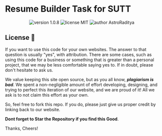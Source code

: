 # Resume Builder Task for SUTT

<p align="center">
    <img src="https://img.shields.io/badge/version-1.0.8-yellowgreen" alt="version 1.0.8"/>
    <img src="https://img.shields.io/badge/license-MIT-brightgreen" alt="license MIT"/>
    <img src="https://img.shields.io/badge/author-Astroraditya-orange" alt="author AstroRaditya"/>
</p>

## License 📜

If you want to use this code for your own websites. The answer to that question is usually "yes", with attribution. There are some cases, such as using this code for a business or something that is greater than a personal project, that we may be less comfortable saying yes to. If in doubt, please don't hesitate to ask us.

We value keeping this site open source, but as you all know, _**plagiarism is bad**_. We spent a non-negligible amount of effort developing, designing, and trying to perfect this iteration of our website, and we are proud of it! All we ask is to not claim this effort as your own.

So, feel free to fork this repo. If you do, please just give us proper credit by linking back to our website. 

**Dont forget to Star the Repository if you find this Good**. 

Thanks, Cheers!